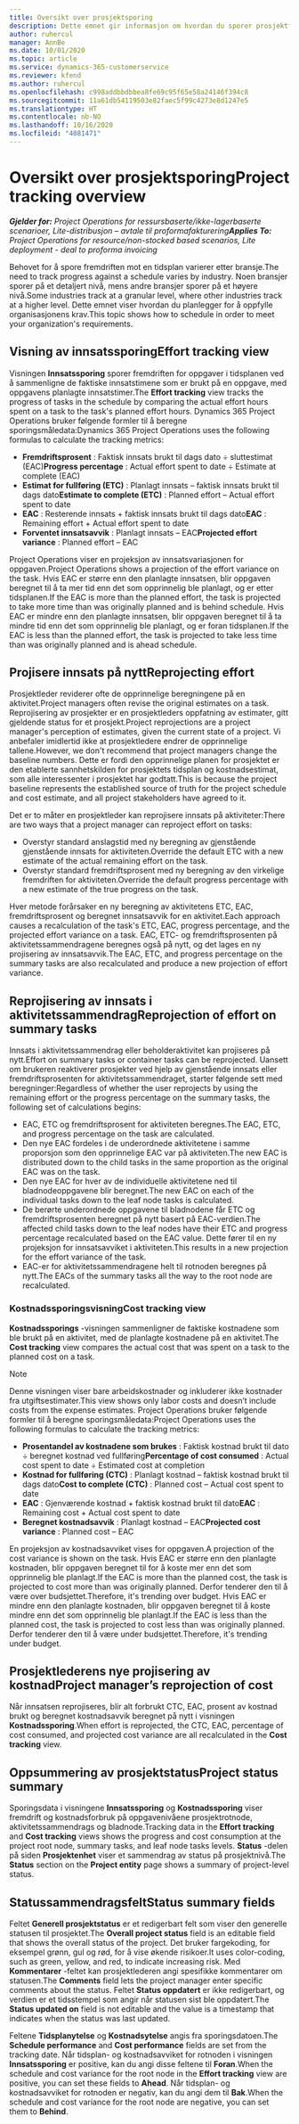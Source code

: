 ```yaml
---
title: Oversikt over prosjektsporing
description: Dette emnet gir informasjon om hvordan du sporer prosjektfremdrift og kostnadsforbruk.
author: ruhercul
manager: AnnBe
ms.date: 10/01/2020
ms.topic: article
ms.service: dynamics-365-customerservice
ms.reviewer: kfend
ms.author: ruhercul
ms.openlocfilehash: c998addbbdbbea8fe69c95f65e58a24146f394c8
ms.sourcegitcommit: 11a61db54119503e82faec5f99c4273e8d1247e5
ms.translationtype: HT
ms.contentlocale: nb-NO
ms.lasthandoff: 10/16/2020
ms.locfileid: "4081471"
---
```

# <a name="project-tracking-overview"></a><span data-ttu-id="ec91d-103">Oversikt over prosjektsporing</span><span class="sxs-lookup"><span data-stu-id="ec91d-103">Project tracking overview</span></span>

<span data-ttu-id="ec91d-104">_**Gjelder for:** Project Operations for ressursbaserte/ikke-lagerbaserte scenarioer, Lite-distribusjon – avtale til proformafakturering_</span><span class="sxs-lookup"><span data-stu-id="ec91d-104">_**Applies To:** Project Operations for resource/non-stocked based scenarios, Lite deployment - deal to proforma invoicing_</span></span>

<span data-ttu-id="ec91d-105">Behovet for å spore fremdriften mot en tidsplan varierer etter bransje.</span><span class="sxs-lookup"><span data-stu-id="ec91d-105">The need to track progress against a schedule varies by industry.</span></span> <span data-ttu-id="ec91d-106">Noen bransjer sporer på et detaljert nivå, mens andre bransjer sporer på et høyere nivå.</span><span class="sxs-lookup"><span data-stu-id="ec91d-106">Some industries track at a granular level, where other industries track at a higher level.</span></span> <span data-ttu-id="ec91d-107">Dette emnet viser hvordan du planlegger for å oppfylle organisasjonens krav.</span><span class="sxs-lookup"><span data-stu-id="ec91d-107">This topic shows how to schedule in order to meet your organization's requirements.</span></span>

## <a name="effort-tracking-view"></a><span data-ttu-id="ec91d-108">Visning av innsatssporing</span><span class="sxs-lookup"><span data-stu-id="ec91d-108">Effort tracking view</span></span>

<span data-ttu-id="ec91d-109">Visningen **Innsatssporing** sporer fremdriften for oppgaver i tidsplanen ved å sammenligne de faktiske innsatstimene som er brukt på en oppgave, med oppgavens planlagte innsatstimer.</span><span class="sxs-lookup"><span data-stu-id="ec91d-109">The **Effort tracking** view tracks the progress of tasks in the schedule by comparing the actual effort hours spent on a task to the task's planned effort hours.</span></span> <span data-ttu-id="ec91d-110">Dynamics 365 Project Operations bruker følgende formler til å beregne sporingsmåledata:</span><span class="sxs-lookup"><span data-stu-id="ec91d-110">Dynamics 365 Project Operations uses the following formulas to calculate the tracking metrics:</span></span>

- <span data-ttu-id="ec91d-111">**Fremdriftsprosent** : Faktisk innsats brukt til dags dato ÷ sluttestimat (EAC)</span><span class="sxs-lookup"><span data-stu-id="ec91d-111">**Progress percentage** : Actual effort spent to date ÷ Estimate at complete (EAC)</span></span> 
- <span data-ttu-id="ec91d-112">**Estimat for fullføring (ETC)** : Planlagt innsats – faktisk innsats brukt til dags dato</span><span class="sxs-lookup"><span data-stu-id="ec91d-112">**Estimate to complete (ETC)** : Planned effort – Actual effort spent to date</span></span> 
- <span data-ttu-id="ec91d-113">**EAC** : Resterende innsats + faktisk innsats brukt til dags dato</span><span class="sxs-lookup"><span data-stu-id="ec91d-113">**EAC** : Remaining effort + Actual effort spent to date</span></span> 
- <span data-ttu-id="ec91d-114">**Forventet innsatsavvik** : Planlagt innsats – EAC</span><span class="sxs-lookup"><span data-stu-id="ec91d-114">**Projected effort variance** : Planned effort – EAC</span></span>

<span data-ttu-id="ec91d-115">Project Operations viser en projeksjon av innsatsvariasjonen for oppgaven.</span><span class="sxs-lookup"><span data-stu-id="ec91d-115">Project Operations shows a projection of the effort variance on the task.</span></span> <span data-ttu-id="ec91d-116">Hvis EAC er større enn den planlagte innsatsen, blir oppgaven beregnet til å ta mer tid enn det som opprinnelig ble planlagt, og er etter tidsplanen.</span><span class="sxs-lookup"><span data-stu-id="ec91d-116">If the EAC is more than the planned effort, the task is projected to take more time than was originally planned and is behind schedule.</span></span> <span data-ttu-id="ec91d-117">Hvis EAC er mindre enn den planlagte innsatsen, blir oppgaven beregnet til å ta mindre tid enn det som opprinnelig ble planlagt, og er foran tidsplanen.</span><span class="sxs-lookup"><span data-stu-id="ec91d-117">If the EAC is less than the planned effort, the task is projected to take less time than was originally planned and is ahead schedule.</span></span>

## <a name="reprojecting-effort"></a><span data-ttu-id="ec91d-118">Projisere innsats på nytt</span><span class="sxs-lookup"><span data-stu-id="ec91d-118">Reprojecting effort</span></span>

<span data-ttu-id="ec91d-119">Prosjektleder reviderer ofte de opprinnelige beregningene på en aktivitet.</span><span class="sxs-lookup"><span data-stu-id="ec91d-119">Project managers often revise the original estimates on a task.</span></span> <span data-ttu-id="ec91d-120">Reprojisering av prosjekter er en prosjektleders oppfatning av estimater, gitt gjeldende status for et prosjekt.</span><span class="sxs-lookup"><span data-stu-id="ec91d-120">Project reprojections are a project manager's perception of estimates, given the current state of a project.</span></span> <span data-ttu-id="ec91d-121">Vi anbefaler imidlertid ikke at prosjektledere endrer de opprinnelige tallene.</span><span class="sxs-lookup"><span data-stu-id="ec91d-121">However, we don't recommend that project managers change the baseline numbers.</span></span> <span data-ttu-id="ec91d-122">Dette er fordi den opprinnelige planen for prosjektet er den etablerte sannhetskilden for prosjektets tidsplan og kostnadsestimat, som alle interessenter i prosjektet har godtatt.</span><span class="sxs-lookup"><span data-stu-id="ec91d-122">This is because the project baseline represents the established source of truth for the project schedule and cost estimate, and all project stakeholders have agreed to it.</span></span>

<span data-ttu-id="ec91d-123">Det er to måter en prosjektleder kan reprojisere innsats på aktiviteter:</span><span class="sxs-lookup"><span data-stu-id="ec91d-123">There are two ways that a project manager can reproject effort on tasks:</span></span>

- <span data-ttu-id="ec91d-124">Overstyr standard anslagstid med ny beregning av gjenstående gjenstående innsats for aktiviteten.</span><span class="sxs-lookup"><span data-stu-id="ec91d-124">Override the default ETC with a new estimate of the actual remaining effort on the task.</span></span> 
- <span data-ttu-id="ec91d-125">Overstyr standard fremdriftsprosent med ny beregning av den virkelige fremdriften for aktiviteten.</span><span class="sxs-lookup"><span data-stu-id="ec91d-125">Override the default progress percentage with a new estimate of the true progress on the task.</span></span>

<span data-ttu-id="ec91d-126">Hver metode forårsaker en ny beregning av aktivitetens ETC, EAC, fremdriftsprosent og beregnet innsatsavvik for en aktivitet.</span><span class="sxs-lookup"><span data-stu-id="ec91d-126">Each approach causes a recalculation of the task's ETC, EAC, progress percentage, and the projected effort variance on a task.</span></span> <span data-ttu-id="ec91d-127">EAC, ETC- og fremdriftsprosenten på aktivitetssammendragene beregnes også på nytt, og det lages en ny projisering av innsatsavvik.</span><span class="sxs-lookup"><span data-stu-id="ec91d-127">The EAC, ETC, and progress percentage on the summary tasks are also recalculated and produce a new projection of effort variance.</span></span>

## <a name="reprojection-of-effort-on-summary-tasks"></a><span data-ttu-id="ec91d-128">Reprojisering av innsats i aktivitetssammendrag</span><span class="sxs-lookup"><span data-stu-id="ec91d-128">Reprojection of effort on summary tasks</span></span>

<span data-ttu-id="ec91d-129">Innsats i aktivitetssammendrag eller beholderaktivitet kan projiseres på nytt.</span><span class="sxs-lookup"><span data-stu-id="ec91d-129">Effort on summary tasks or container tasks can be reprojected.</span></span> <span data-ttu-id="ec91d-130">Uansett om brukeren reaktiverer prosjekter ved hjelp av gjenstående innsats eller fremdriftsprosenten for aktivitetssammendraget, starter følgende sett med beregninger:</span><span class="sxs-lookup"><span data-stu-id="ec91d-130">Regardless of whether the user reprojects by using the remaining effort or the progress percentage on the summary tasks, the following set of calculations begins:</span></span>

- <span data-ttu-id="ec91d-131">EAC, ETC og fremdriftsprosent for aktiviteten beregnes.</span><span class="sxs-lookup"><span data-stu-id="ec91d-131">The EAC, ETC, and progress percentage on the task are calculated.</span></span>
- <span data-ttu-id="ec91d-132">Den nye EAC fordeles i de underordnede aktivitetene i samme proporsjon som den opprinnelige EAC var på aktiviteten.</span><span class="sxs-lookup"><span data-stu-id="ec91d-132">The new EAC is distributed down to the child tasks in the same proportion as the original EAC was on the task.</span></span>
- <span data-ttu-id="ec91d-133">Den nye EAC for hver av de individuelle aktivitetene ned til bladnodeoppgavene blir beregnet.</span><span class="sxs-lookup"><span data-stu-id="ec91d-133">The new EAC on each of the individual tasks down to the leaf node tasks is calculated.</span></span> 
- <span data-ttu-id="ec91d-134">De berørte underordnede oppgavene til bladnodene får ETC og fremdriftsprosenten beregnet på nytt basert på EAC-verdien.</span><span class="sxs-lookup"><span data-stu-id="ec91d-134">The affected child tasks down to the leaf nodes have their ETC and progress percentage recalculated based on the EAC value.</span></span> <span data-ttu-id="ec91d-135">Dette fører til en ny projeksjon for innsatsavviket i aktiviteten.</span><span class="sxs-lookup"><span data-stu-id="ec91d-135">This results in a new projection for the effort variance of the task.</span></span> 
- <span data-ttu-id="ec91d-136">EAC-er for aktivitetssammendragene helt til rotnoden beregnes på nytt.</span><span class="sxs-lookup"><span data-stu-id="ec91d-136">The EACs of the summary tasks all the way to the root node are recalculated.</span></span>

### <a name="cost-tracking-view"></a><span data-ttu-id="ec91d-137">Kostnadssporingsvisning</span><span class="sxs-lookup"><span data-stu-id="ec91d-137">Cost tracking view</span></span> 

<span data-ttu-id="ec91d-138">**Kostnadssporings** -visningen sammenligner de faktiske kostnadene som ble brukt på en aktivitet, med de planlagte kostnadene på en aktivitet.</span><span class="sxs-lookup"><span data-stu-id="ec91d-138">The **Cost tracking** view compares the actual cost that was spent on a task to the planned cost on a task.</span></span> 

> [!NOTE]
> <span data-ttu-id="ec91d-139">Denne visningen viser bare arbeidskostnader og inkluderer ikke kostnader fra utgiftsestimater.</span><span class="sxs-lookup"><span data-stu-id="ec91d-139">This view shows only labor costs and doesn’t include costs from the expense estimates.</span></span> <span data-ttu-id="ec91d-140">Project Operations bruker følgende formler til å beregne sporingsmåledata:</span><span class="sxs-lookup"><span data-stu-id="ec91d-140">Project Operations uses the following formulas to calculate the tracking metrics:</span></span>

- <span data-ttu-id="ec91d-141">**Prosentandel av kostnadene som brukes** : Faktisk kostnad brukt til dato ÷ beregnet kostnad ved fullføring</span><span class="sxs-lookup"><span data-stu-id="ec91d-141">**Percentage of cost consumed** : Actual cost spent to date ÷ Estimated cost at completion</span></span>
- <span data-ttu-id="ec91d-142">**Kostnad for fullføring (CTC)** : Planlagt kostnad – faktisk kostnad brukt til dags dato</span><span class="sxs-lookup"><span data-stu-id="ec91d-142">**Cost to complete (CTC)** : Planned cost – Actual cost spent to date</span></span>
- <span data-ttu-id="ec91d-143">**EAC** : Gjenværende kostnad + faktisk kostnad brukt til dato</span><span class="sxs-lookup"><span data-stu-id="ec91d-143">**EAC** : Remaining cost + Actual cost spent to date</span></span>
- <span data-ttu-id="ec91d-144">**Beregnet kostnadsavvik** : Planlagt kostnad – EAC</span><span class="sxs-lookup"><span data-stu-id="ec91d-144">**Projected cost variance** : Planned cost – EAC</span></span>

<span data-ttu-id="ec91d-145">En projeksjon av kostnadsavviket vises for oppgaven.</span><span class="sxs-lookup"><span data-stu-id="ec91d-145">A projection of the cost variance is shown on the task.</span></span> <span data-ttu-id="ec91d-146">Hvis EAC er større enn den planlagte kostnaden, blir oppgaven beregnet til for å koste mer enn det som opprinnelig ble planlagt.</span><span class="sxs-lookup"><span data-stu-id="ec91d-146">If the EAC is more than the planned cost, the task is projected to cost more than was originally planned.</span></span> <span data-ttu-id="ec91d-147">Derfor tenderer den til å være over budsjettet.</span><span class="sxs-lookup"><span data-stu-id="ec91d-147">Therefore, it's trending over budget.</span></span> <span data-ttu-id="ec91d-148">Hvis EAC er mindre enn den planlagte kostnaden, blir oppgaven beregnet til å koste mindre enn det som opprinnelig ble planlagt.</span><span class="sxs-lookup"><span data-stu-id="ec91d-148">If the EAC is less than the planned cost, the task is projected to cost less than was originally planned.</span></span> <span data-ttu-id="ec91d-149">Derfor tenderer den til å være under budsjettet.</span><span class="sxs-lookup"><span data-stu-id="ec91d-149">Therefore, it's trending under budget.</span></span>

## <a name="project-managers-reprojection-of-cost"></a><span data-ttu-id="ec91d-150">Prosjektlederens nye projisering av kostnad</span><span class="sxs-lookup"><span data-stu-id="ec91d-150">Project manager’s reprojection of cost</span></span>

<span data-ttu-id="ec91d-151">Når innsatsen reprojiseres, blir alt forbrukt CTC, EAC, prosent av kostnad brukt og beregnet kostnadsavvik beregnet på nytt i visningen **Kostnadssporing**.</span><span class="sxs-lookup"><span data-stu-id="ec91d-151">When effort is reprojected, the CTC, EAC, percentage of cost consumed, and projected cost variance are all recalculated in the **Cost tracking** view.</span></span>

## <a name="project-status-summary"></a><span data-ttu-id="ec91d-152">Oppsummering av prosjektstatus</span><span class="sxs-lookup"><span data-stu-id="ec91d-152">Project status summary</span></span>

<span data-ttu-id="ec91d-153">Sporingsdata i visningene **Innsatssporing** og **Kostnadssporing** viser fremdrift og kostnadsforbruk på oppgavenivåene prosjektrotnode, aktivitetssammendrags og bladnode.</span><span class="sxs-lookup"><span data-stu-id="ec91d-153">Tracking data in the **Effort tracking** and **Cost tracking** views shows the progress and cost consumption at the project root node, summary tasks, and leaf node tasks levels.</span></span> <span data-ttu-id="ec91d-154">**Status** -delen på siden **Prosjektenhet** viser et sammendrag av status på prosjektnivå.</span><span class="sxs-lookup"><span data-stu-id="ec91d-154">The **Status** section on the **Project entity** page shows a summary of project-level status.</span></span>

## <a name="status-summary-fields"></a><span data-ttu-id="ec91d-155">Statussammendragsfelt</span><span class="sxs-lookup"><span data-stu-id="ec91d-155">Status summary fields</span></span>

<span data-ttu-id="ec91d-156">Feltet **Generell prosjektstatus** er et redigerbart felt som viser den generelle statusen til prosjektet.</span><span class="sxs-lookup"><span data-stu-id="ec91d-156">The **Overall project status** field is an editable field that shows the overall status of the project.</span></span> <span data-ttu-id="ec91d-157">Det bruker fargekoding, for eksempel grønn, gul og rød, for å vise økende risikoer.</span><span class="sxs-lookup"><span data-stu-id="ec91d-157">It uses color-coding, such as green, yellow, and red, to indicate increasing risk.</span></span> <span data-ttu-id="ec91d-158">Med **Kommentarer** -feltet kan prosjektlederen angi spesifikke kommentarer om statusen.</span><span class="sxs-lookup"><span data-stu-id="ec91d-158">The **Comments** field lets the project manager enter specific comments about the status.</span></span> <span data-ttu-id="ec91d-159">Feltet **Status oppdatert** er ikke redigerbart, og verdien er et tidsstempel som angir når statusen sist ble oppdatert.</span><span class="sxs-lookup"><span data-stu-id="ec91d-159">The **Status updated on** field is not editable and the value is a timestamp that indicates when the status was last updated.</span></span>

<span data-ttu-id="ec91d-160">Feltene **Tidsplanytelse** og **Kostnadsytelse** angis fra sporingsdatoen.</span><span class="sxs-lookup"><span data-stu-id="ec91d-160">The **Schedule performance** and **Cost performance** fields are set from the tracking date.</span></span> <span data-ttu-id="ec91d-161">Når tidsplan- og kostnadsavviket for rotnoden i visningen **Innsatssporing** er positive, kan du angi disse feltene til **Foran**.</span><span class="sxs-lookup"><span data-stu-id="ec91d-161">When the schedule and cost variance for the root node in the **Effort tracking** view are positive, you can set these fields to **Ahead**.</span></span> <span data-ttu-id="ec91d-162">Når tidsplan- og kostnadsavviket for rotnoden er negativ, kan du angi dem til **Bak**.</span><span class="sxs-lookup"><span data-stu-id="ec91d-162">When the schedule and cost variance for the root node are negative, you can set them to **Behind**.</span></span>

